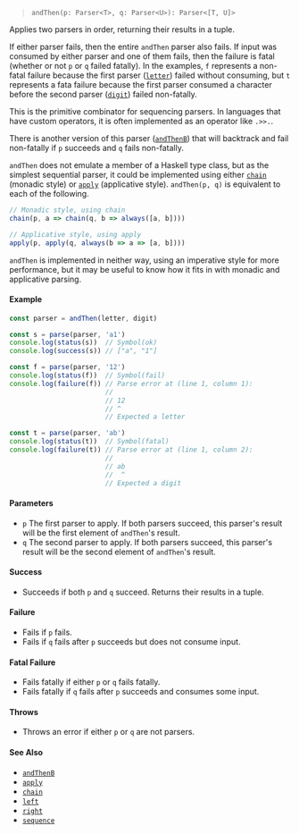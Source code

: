 <!--
 Copyright (c) 2020 Thomas J. Otterson
 
 This software is released under the MIT License.
 https://opensource.org/licenses/MIT
-->

> `andThen(p: Parser<T>, q: Parser<U>): Parser<[T, U]>`

Applies two parsers in order, returning their results in a tuple. 

If either parser fails, then the entire `andThen` parser also fails. If input was consumed by either parser and one of them fails, then the failure is fatal (whether or not `p` or `q` failed fatally). In the examples, `f` represents a non-fatal failure because the first parser ([`letter`](letter.md)) failed without consuming, but `t` represents a fata failure because the first parser consumed a character before the second parser ([`digit`](digit.md)) failed non-fatally.

This is the primitive combinator for sequencing parsers. In languages that have custom operators, it is often implemented as an operator like `.>>.`.

There is another version of this parser ([`andThenB`](andthenb.md)) that will backtrack and fail non-fatally if `p` succeeds and `q` fails non-fatally.

`andThen` does not emulate a member of a Haskell type class, but as the simplest sequential parser, it could be implemented using either [`chain`](chain.md) (monadic style) or [`apply`](apply.md) (applicative style). `andThen(p, q)` is equivalent to each of the following.

```javascript
// Monadic style, using chain
chain(p, a => chain(q, b => always([a, b])))

// Applicative style, using apply
apply(p, apply(q, always(b => a => [a, b])))
```

`andThen` is implemented in neither way, using an imperative style for more performance, but it may be useful to know how it fits in with monadic and applicative parsing.

#### Example

```javascript
const parser = andThen(letter, digit)

const s = parse(parser, 'a1')
console.log(status(s))  // Symbol(ok)
console.log(success(s)) // ["a", "1"]

const f = parse(parser, '12')
console.log(status(f))  // Symbol(fail)
console.log(failure(f)) // Parse error at (line 1, column 1):
                        //
                        // 12
                        // ^
                        // Expected a letter

const t = parse(parser, 'ab')
console.log(status(t))  // Symbol(fatal)
console.log(failure(t)) // Parse error at (line 1, column 2):
                        //
                        // ab
                        //  ^
                        // Expected a digit
```

#### Parameters

* `p` The first parser to apply. If both parsers succeed, this parser's result will be the first element of `andThen`'s result.
* `q` The second parser to apply. If both parsers succeed, this parser's result will be the second element of `andThen`'s result.

#### Success

* Succeeds if both `p` and `q` succeed. Returns their results in a tuple.

#### Failure

* Fails if `p` fails.
* Fails if `q` fails after `p` succeeds but does not consume input.

#### Fatal Failure

* Fails fatally if either `p` or `q` fails fatally.
* Fails fatally if `q` fails after `p` succeeds and consumes some input.

#### Throws

* Throws an error if either `p` or `q` are not parsers.

#### See Also

* [`andThenB`](andthenb.md)
* [`apply`](apply.md)
* [`chain`](chain.md)
* [`left`](left.md)
* [`right`](right.md)
* [`sequence`](sequence.md)